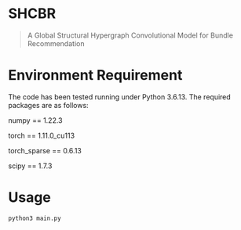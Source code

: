 # SHCBR

> A Global Structural Hypergraph Convolutional Model for Bundle Recommendation
# Environment Requirement
The code has been tested running under Python 3.6.13. The required packages are as follows:

numpy == 1.22.3

torch == 1.11.0_cu113

torch_sparse == 0.6.13

scipy == 1.7.3

# Usage
 ```python
python3 main.py
 ```
